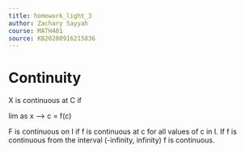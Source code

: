 ```yaml
---
title: homework_light_3
author: Zachary Sayyah
course: MATH401
source: KB20200916215836
---
```


# Continuity
X is continuous at C if

lim as x --> c = f(c)

F is continuous on I if f is continuous at c for all values of c in I. If f is continuous from the interval (-infinity, infinity) f is continuous.

